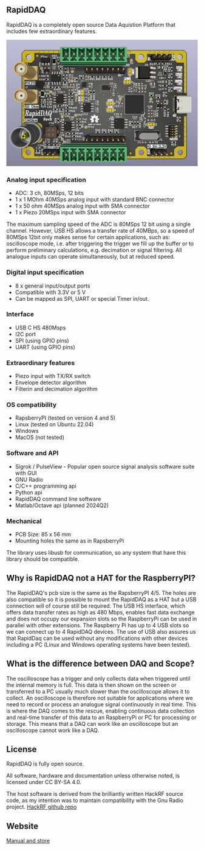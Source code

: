 
## RapidDAQ

RapidDAQ is a completely open source Data Aquistion Platform that includes few extraordinary features. 

![Pcb](https://raw.githubusercontent.com/signalius/RapidDAQ/main/doc/rapiddaq_pcb3d.png)

### Analog input specification

 * ADC: 3 ch, 80MSps, 12 bits 
 * 1 x 1 MOhm 40MSps analog input with standard BNC connector
 * 1 x 50 ohm 40MSps analog input with SMA connector
 * 1 x Piezo 20MSps input with SMA connector

The maximum sampling speed of the ADC is 80MSps 12 bit using a single channel. However, USB HS allows a transfer rate of 40MBps, so a speed of 80MSps 12bit only makes sense for certain applications, such as: oscilloscope mode, i.e. after triggering the trigger we fill up the buffer or to perform preliminary calculations, e.g. decimation or signal filtering. All analogue inputs can operate simultaneously, but at reduced speed.


### Digital input specification

 * 8 x general input/output ports
 * Compatible with 3.3V or 5 V
 * Can be mapped as SPI, UART or special Timer in/out.


### Interface

 * USB C HS 480Msps
 * I2C port
 * SPI (using GPIO pins)
 * UART (using GPIO pins)

### Extraordinary features

* Piezo input with TX/RX switch
* Envelope detector algorithm
* Filterin and decimation algorithm

### OS compatibility

 * RapsberryPI (tested on version 4 and 5)
 * Linux (tested on Ubuntu 22.04)
 * Windows 
 * MacOS (not tested)

### Software and API

 * Sigrok / PulseView -  Popular open source signal analysis software suite with GUI
 * GNU Radio
 * C/C++ programming api
 * Python api
 * RapidDAQ command line software
 * Matlab/Octave api (planned 2024Q2)
  
### Mechanical

 * PCB Size: 85 x 56 mm
 * Mounting holes the same as in RapsberryPi
 
The library uses libusb for communication, so any system that have this library should be compatible. 


## Why is RapidDAQ not a HAT for the RaspberryPI?
The RapidDAQ's pcb size is the same as the RapsberryPI 4/5. The holes are also compatible so it is possible to mount the RapidDAQ as a HAT but a USB connection will of course still be required. The USB HS interface, which offers data transfer rates as high as 480 Mbps, enables fast data exchange and does not occupy our expansion slots so the RaspberryPi can be used in parallel with other extensions. The Raspberry Pi has up to 4 USB slots so we can connect up to 4 RapidDAQ devices. The use of USB also assures us that RapidDaq can be used without any modifications with other devices including a PC (Linux and Windows operating systems have been tested).

## What is the difference between DAQ and Scope?

The oscilloscope has a trigger and only collects data when triggered until the internal memory is full. This data is then shown on the screen or transferred to a PC usually much slower than the oscilloscope allows it to collect. An oscilloscope is therefore not suitable for applications where we need to record or process an analogue signal continuously in real time. This is where the DAQ comes to the rescue, enabling continuous data collection and real-time transfer of this data to an RaspberryPi or PC for processing or storage. This means that a DAQ can work like an oscilloscope but an oscilloscope cannot work like a DAQ.

## License
RapidDAQ is fully open source.

All software, hardware and documentation unless otherwise noted, is licensed under CC BY-SA 4.0.

The host software is derived from the brilliantly written HackRF source code, as my intention was to maintain compatibility with the Gnu Radio project. [HackRF github repo](https://github.com/greatscottgadgets/hackrf/)

## Website
[Manual and store](https://gepard.space/)



